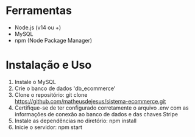 # Ferramentas

- Node.js (v14 ou +)
- MySQL
- npm (Node Package Manager)

# Instalação e Uso

1. Instale o MySQL
2. Crie o banco de dados 'db_ecommerce'
3. Clone o repositório: git clone https://github.com/matheusdejesus/sistema-ecommerce.git
4. Certifique-se de ter configurado corretamente o arquivo .env com as informações de conexão ao banco de dados e das chaves Stripe
5. Instale as dependências no diretório: npm install
6. Inicie o servidor: npm start

